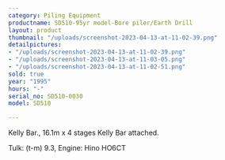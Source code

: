 ```yaml
---
category: Piling Equipment
productname: SD510-95yr model-Bore piler/Earth Drill
layout: product
thumbnail: "/uploads/screenshot-2023-04-13-at-11-02-39.png"
detailpictures:
- "/uploads/screenshot-2023-04-13-at-11-02-39.png"
- "/uploads/screenshot-2023-04-13-at-11-03-05.png"
- "/uploads/screenshot-2023-04-13-at-11-02-51.png"
sold: true
year: "1995"
hours: "-"
serial_no: SD510-0030 
model: SD510

---
```

Kelly Bar., 16.1m x 4 stages Kelly Bar attached. 

Tulk: (t-m) 9.3, Engine: Hino HO6CT